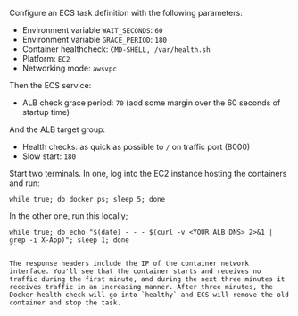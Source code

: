 Configure an ECS task definition with the following parameters:

* Environment variable `WAIT_SECONDS`: `60`
* Environment variable `GRACE_PERIOD`: `180`
* Container healthcheck: `CMD-SHELL, /var/health.sh`
* Platform: `EC2`
* Networking mode: `awsvpc`

Then the ECS service:

* ALB check grace period: `70` (add some margin over the 60 seconds of startup time)

And the ALB target group:

* Health checks: as quick as possible to `/` on traffic port (8000)
* Slow start: `180`

Start two terminals. In one, log into the EC2 instance hosting the containers and run:

```
while true; do docker ps; sleep 5; done
```

In the other one, run this locally;

```
while true; do echo "$(date) - - - $(curl -v <YOUR ALB DNS> 2>&1 | grep -i X-App)"; sleep 1; done
``

The response headers include the IP of the container network interface. You'll see that the container starts and receives no traffic during the first minute, and during the next three minutes it receives traffic in an increasing manner. After three minutes, the Docker health check will go into `healthy` and ECS will remove the old container and stop the task.

